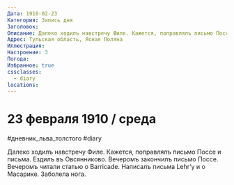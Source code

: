 ```yaml
---
Дата: 1910-02-23
Категория: Запись дня
Заголовок: 
Описание: Далеко ходилъ навстречу Филе. Кажется, поправлялъ письмо Поссе и письма. Ездилъ въ Овсянниково. Вечеромъ закончилъ письмо Поссе. Вечеромъ читали статью о Barricade. Написалъ письма Lehr’y и о Масарике. Заболела нога.
Адрес: Тульская область, Ясная Поляна
Иллюстрация: 
Настроение: 3
Погода: 
Избранное: true
cssclasses:
  - diary
locations:
---
```


# 23 февраля 1910 / среда

#дневник_льва_толстого #diary 

Далеко ходилъ навстречу Филе. Кажется, поправлялъ письмо Поссе и письма. Ездилъ въ Овсянниково. Вечеромъ закончилъ письмо Поссе. Вечеромъ читали статью о Barricade. Написалъ письма Lehr’y и о Масарике. Заболела нога.